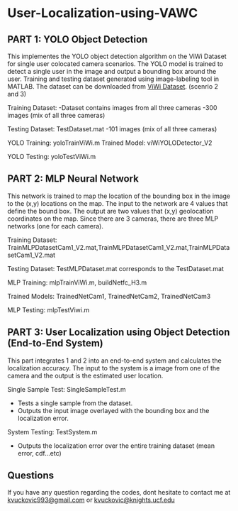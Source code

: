 # User-Localization-using-VAWC

## PART 1: YOLO Object Detection 
This implementes the YOLO object detection algorithm on the ViWi Dataset for single user colocated camera scenarios. 
The YOLO model is trained to detect a single user in the image and output a bounding box around the user.
Training and testing dataset generated using image-labeling tool in MATLAB. 
The dataset can be downloaded from  [ViWi Dataset](https://viwi-dataset.net/scenarios.html). (scenrio 2 and 3)

Training Dataset: 
-Dataset contains images from all three cameras
-300 images (mix of all three cameras)

Testing Dataset:  TestDataset.mat
-101 images (mix of all three cameras)

YOLO Training: yoloTrainViWi.m
Trained Model: viWiYOLODetector_V2

YOLO Testing: yoloTestViWi.m

## PART 2: MLP Neural Network
This network is trained to map the location of the bounding box in the image to the (x,y) locations on the map. 
The input to the network are 4 values that define the bound box.
The output are two values that (x,y) geolocation coordinates on the map.
Since there are 3 cameras, there are three MLP networks (one for each camera). 

Training Dataset: TrainMLPDatasetCam1_V2.mat,TrainMLPDatasetCam1_V2.mat,TrainMLPDatasetCam1_V2.mat

Testing Dataset: TestMLPDataset.mat corresponds to the TestDataset.mat

MLP Training: mlpTrainViWi.m, buildNetfc_H3.m

Trained Models: TrainedNetCam1, TrainedNetCam2, TrainedNetCam3

MLP Testing: mlpTestViwi.m 

## PART 3: User Localization using Object Detection (End-to-End System)
This part integrates 1 and 2 into an end-to-end system and calculates the localization accuracy. 
The input to the system is a image from one of the camera and the output is the estimated user location.

Single Sample Test: SingleSampleTest.m
- Tests a single sample from the dataset. 
- Outputs the input image overlayed with the bounding box and the localization error. 

System Testing: TestSystem.m
- Outputs the localization error over the entire training dataset (mean error, cdf...etc)


## Questions 
If you have any question regarding the codes, dont hesitate to contact me at kvuckovic993@gmail.com or kvuckovic@knights.ucf.edu
